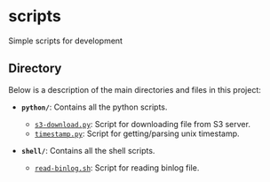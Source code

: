 # scripts
Simple scripts for development

## Directory

Below is a description of the main directories and files in this project:

- **`python/`**: Contains all the python scripts.
  - [`s3-download.py`](./python/s3-download.py): Script for downloading file from S3 server.
  - [`timestamp.py`](./python/timestamp.py): Script for getting/parsing unix timestamp.

- **`shell/`**: Contains all the shell scripts.
  - [`read-binlog.sh`](./shell/read-binlog.sh): Script for reading binlog file.
